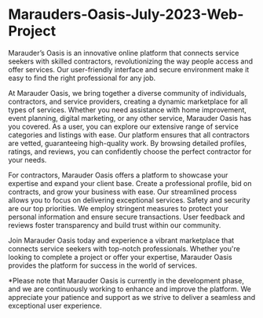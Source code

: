 # Marauders-Oasis-July-2023-Web-Project
Marauder’s Oasis is an innovative online platform that connects service seekers with skilled contractors, revolutionizing the way people access and offer services. Our user-friendly interface and secure environment make it easy to find the right professional for any job.

At Marauder Oasis, we bring together a diverse community of individuals, contractors, and service providers, creating a dynamic marketplace for all types of services. Whether you need assistance with home improvement, event planning, digital marketing, or any other service, Marauder Oasis has you covered.
As a user, you can explore our extensive range of service categories and listings with ease. Our platform ensures that all contractors are vetted, guaranteeing high-quality work. By browsing detailed profiles, ratings, and reviews, you can confidently choose the perfect contractor for your needs.

For contractors, Marauder Oasis offers a platform to showcase your expertise and expand your client base. Create a professional profile, bid on contracts, and grow your business with ease. Our streamlined process allows you to focus on delivering exceptional services.
Safety and security are our top priorities. We employ stringent measures to protect your personal information and ensure secure transactions. User feedback and reviews foster transparency and build trust within our community.

Join Marauder Oasis today and experience a vibrant marketplace that connects service seekers with top-notch professionals. Whether you're looking to complete a project or offer your expertise, Marauder Oasis provides the platform for success in the world of services.



*Please note that Marauder Oasis is currently in the development phase, and we are continuously working to enhance and improve the platform. We appreciate your patience and support as we strive to deliver a seamless and exceptional user experience.
